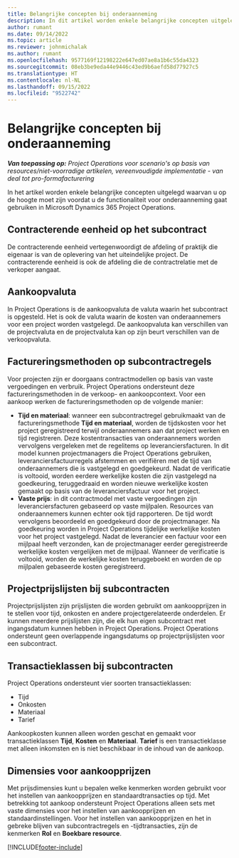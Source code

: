 ```yaml
---
title: Belangrijke concepten bij onderaanneming
description: In dit artikel worden enkele belangrijke concepten uitgelegd die van toepassing zijn op onderaanneming in Microsoft Dynamics 365 Project Operations.
author: rumant
ms.date: 09/14/2022
ms.topic: article
ms.reviewer: johnmichalak
ms.author: rumant
ms.openlocfilehash: 9577169f12198222e647ed07ae8a1b6c55da4323
ms.sourcegitcommit: 08eb3be9eda44e9446c43ed9b6aefd58d77927c5
ms.translationtype: HT
ms.contentlocale: nl-NL
ms.lasthandoff: 09/15/2022
ms.locfileid: "9522742"
---
```

# <a name="key-concepts-in-subcontracting"></a>Belangrijke concepten bij onderaanneming


_**Van toepassing op:** Project Operations voor scenario's op basis van resources/niet-voorradige artikelen, vereenvoudigde implementatie - van deal tot pro-formafacturering_

In het artikel worden enkele belangrijke concepten uitgelegd waarvan u op de hoogte moet zijn voordat u de functionaliteit voor onderaanneming gaat gebruiken in Microsoft Dynamics 365 Project Operations.

## <a name="contracting-unit-on-the-subcontract"></a>Contracterende eenheid op het subcontract

De contracterende eenheid vertegenwoordigt de afdeling of praktijk die eigenaar is van de oplevering van het uiteindelijke project. De contracterende eenheid is ook de afdeling die de contractrelatie met de verkoper aangaat.

## <a name="purchase-currency"></a>Aankoopvaluta

In Project Operations is de aankoopvaluta de valuta waarin het subcontract is opgesteld. Het is ook de valuta waarin de kosten van onderaannemers voor een project worden vastgelegd. De aankoopvaluta kan verschillen van de projectvaluta en de projectvaluta kan op zijn beurt verschillen van de verkoopvaluta.

## <a name="billing-methods-on-subcontract-lines"></a>Factureringsmethoden op subcontractregels

Voor projecten zijn er doorgaans contractmodellen op basis van vaste vergoedingen en verbruik. Project Operations ondersteunt deze factureringsmethoden in de verkoop- en aankoopcontext. Voor een aankoop werken de factureringsmethoden op de volgende manier:

- **Tijd en materiaal**: wanneer een subcontractregel gebruikmaakt van de factureringsmethode **Tijd en materiaal**, worden de tijdskosten voor het project geregistreerd terwijl onderaannemers aan dat project werken en tijd registreren. Deze kostentransacties van onderaannemers worden vervolgens vergeleken met de regelitems op leveranciersfacturen. In dit model kunnen projectmanagers die Project Operations gebruiken, leveranciersfactuurregels afstemmen en verifiëren met de tijd van onderaannemers die is vastgelegd en goedgekeurd. Nadat de verificatie is voltooid, worden eerdere werkelijke kosten die zijn vastgelegd na goedkeuring, teruggedraaid en worden nieuwe werkelijke kosten gemaakt op basis van de leveranciersfactuur voor het project.
- **Vaste prijs**: in dit contractmodel met vaste vergoedingen zijn leveranciersfacturen gebaseerd op vaste mijlpalen. Resources van onderaannemers kunnen echter ook tijd rapporteren. De tijd wordt vervolgens beoordeeld en goedgekeurd door de projectmanager. Na goedkeuring worden in Project Operations tijdelijke werkelijke kosten voor het project vastgelegd. Nadat de leverancier een factuur voor een mijlpaal heeft verzonden, kan de projectmanager eerder geregistreerde werkelijke kosten vergelijken met de mijlpaal. Wanneer de verificatie is voltooid, worden de werkelijke kosten teruggeboekt en worden de op mijlpalen gebaseerde kosten geregistreerd.

## <a name="project-price-lists-on-subcontracts"></a>Projectprijslijsten bij subcontracten

Projectprijslijsten zijn prijslijsten die worden gebruikt om aankoopprijzen in te stellen voor tijd, onkosten en andere projectgerelateerde onderdelen. Er kunnen meerdere prijslijsten zijn, die elk hun eigen subcontract met ingangsdatum kunnen hebben in Project Operations. Project Operations ondersteunt geen overlappende ingangsdatums op projectprijslijsten voor een subcontract.

## <a name="transaction-classes-on-subcontracts"></a>Transactieklassen bij subcontracten

Project Operations ondersteunt vier soorten transactieklassen:

- Tijd
- Onkosten
- Materiaal
- Tarief

Aankoopkosten kunnen alleen worden geschat en gemaakt voor transactieklassen **Tijd**, **Kosten** en **Materiaal**. **Tarief** is een transactieklasse met alleen inkomsten en is niet beschikbaar in de inhoud van de aankoop.

## <a name="purchase-pricing-dimensions"></a>Dimensies voor aankoopprijzen

Met prijsdimensies kunt u bepalen welke kenmerken worden gebruikt voor het instellen van aankoopprijzen en standaardtransacties op tijd. Met betrekking tot aankoop ondersteunt Project Operations alleen sets met vaste dimensies voor het instellen van aankoopprijzen en standaardinstellingen. Voor het instellen van aankoopprijzen en het in gebreke blijven van subcontractregels en -tijdtransacties, zijn de kenmerken **Rol** en **Boekbare resource**.

[!INCLUDE[footer-include](../../includes/footer-banner.md)]
